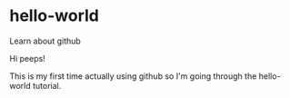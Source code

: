 # hello-world
Learn about github

Hi peeps!

This is my first time actually using github so I'm going through the hello-world tutorial.
